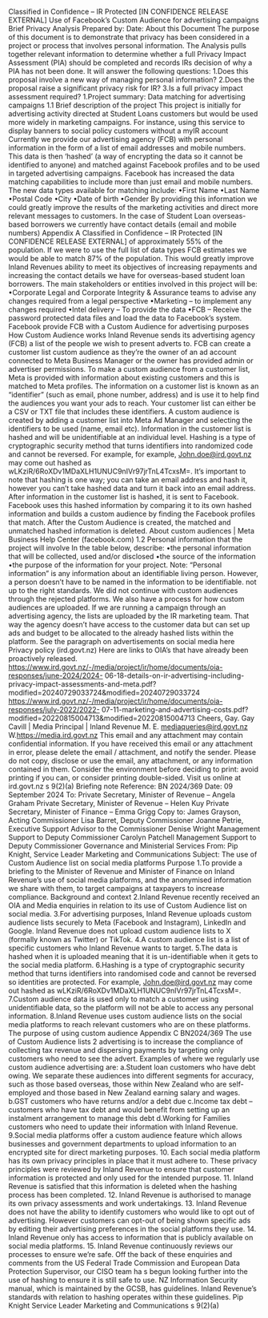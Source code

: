 Classified in Confidence – IR Protected \[IN CONFIDENCE RELEASE EXTERNAL\] Use of Facebook’s Custom Audience for advertising campaigns Brief Privacy Analysis Prepared by: Date: About this Document The purpose of this document is to demonstrate that privacy has been considered in a project or process that involves personal information. The Analysis pulls together relevant information to determine whether a full Privacy Impact Assessment (PIA) should be completed and records IRs decision of why a PIA has not been done. It will answer the following questions: 1.Does this proposal involve a new way of managing personal information? 2.Does the proposal raise a significant privacy risk for IR? 3.Is a full privacy impact assessment required? 1.Project summary: Data matching for advertising campaigns 1.1 Brief description of the project This project is initially for advertising activity directed at Student Loans customers but would be used more widely in marketing campaigns. For instance, using this service to display banners to social policy customers without a myIR account Currently we provide our advertising agency (FCB) with personal information in the form of a list of email addresses and mobile numbers. This data is then ‘hashed’ (a way of encrypting the data so it cannot be identified to anyone) and matched against Facebook profiles and to be used in targeted advertising campaigns. Facebook has increased the data matching capabilities to include more than just email and mobile numbers. The new data types available for matching include: •First Name •Last Name •Postal Code •City •Date of birth •Gender By providing this information we could greatly improve the results of the marketing activities and direct more relevant messages to customers. In the case of Student Loan overseas-based borrowers we currently have contact details (email and mobile numbers) Appendix A Classified in Confidence – IR Protected \[IN CONFIDENCE RELEASE EXTERNAL\] of approximately 55% of the population. If we were to use the full list of data types FCB estimates we would be able to match 87% of the population. This would greatly improve Inland Revenues ability to meet its objectives of increasing repayments and increasing the contact details we have for overseas-based student loan borrowers. The main stakeholders or entities involved in this project will be: •Corporate Legal and Corporate Integrity & Assurance teams to advise any changes required from a legal perspective •Marketing – to implement any changes required •Intel delivery – To provide the data •FCB – Receive the password protected data files and load the data to Facebook’s system. Facebook provide FCB with a Custom Audience for advertising purposes How Custom Audience works Inland Revenue sends its advertising agency (FCB) a list of the people we wish to present adverts to. FCB can create a customer list custom audience as they’re the owner of an ad account connected to Meta Business Manager or the owner has provided admin or advertiser permissions. To make a custom audience from a customer list, Meta is provided with information about existing customers and this is matched to Meta profiles. The information on a customer list is known as an “identifier” (such as email, phone number, address) and is use it to help find the audiences you want your ads to reach. Your customer list can either be a CSV or TXT file that includes these identifiers. A custom audience is created by adding a customer list into Meta Ad Manager and selecting the identifiers to be used (name, email etc). Information in the customer list is hashed and will be unidentifiable at an individual level. Hashing is a type of cryptographic security method that turns identifiers into randomized code and cannot be reversed. For example, for example, John.doe@ird.govt.nz may come out hashed as wLKziR/6RoXDv1MDaXLH1UNUC9nIVr97jrTnL4TcxsM=. It’s important to note that hashing is one way; you can take an email address and hash it, however you can’t take hashed data and turn it back into an email address. After information in the customer list is hashed, it is sent to Facebook. Facebook uses this hashed information by comparing it to its own hashed information and builds a custom audience by finding the Facebook profiles that match. After the Custom Audience is created, the matched and unmatched hashed information is deleted. About custom audiences | Meta Business Help Center (facebook.com) 1.2 Personal information that the project will involve In the table below, describe: •the personal information that will be collected, used and/or disclosed •the source of the information •the purpose of the information for your project. Note: “Personal information” is any information about an identifiable living person. However, a person doesn’t have to be named in the information to be identifiable. not up to the right standards. We did not continue with custom audiences through the rejected platforms. We also have a process for how custom audiences are uploaded. If we are running a campaign through an advertising agency, the lists are uploaded by the IR marketing team. That way the agency doesn’t have access to the customer data but can set up ads and budget to be allocated to the already hashed lists within the platform. See the paragraph on advertisements on social media here Privacy policy (ird.govt.nz) Here are links to OIA’s that have already been proactively released. https://www.ird.govt.nz/-/media/project/ir/home/documents/oia-responses/june-2024/2024- 06-18-details-on-ir-advertising-including-privacy-impact-assessments-and-meta.pdf? modified=20240729033724&modified=20240729033724 https://www.ird.govt.nz/-/media/project/ir/home/documents/oia-responses/july-2022/2022- 07-11-marketing-and-advertising-costs.pdf? modified=20220815004713&modified=20220815004713 Cheers, Gay. Gay Cavill | Media Principal | Inland Revenue M. E. mediaqueries@ird.govt.nz W.https://media.ird.govt.nz This email and any attachment may contain confidential information. If you have received this email or any attachment in error, please delete the email / attachment, and notify the sender. Please do not copy, disclose or use the email, any attachment, or any information contained in them. Consider the environment before deciding to print: avoid printing if you can, or consider printing double-sided. Visit us online at ird.govt.nz s 9(2)(a) Briefing note Reference: BN 2024/369 Date: 09 September 2024 To: Private Secretary, Minister of Revenue – Angela Graham Private Secretary, Minister of Revenue – Helen Kuy Private Secretary, Minister of Finance – Emma Grigg Copy to: James Grayson, Acting Commissioner Lisa Barret, Deputy Commissioner Joanne Petrie, Executive Support Advisor to the Commissioner Denise Wright Management Support to Deputy Commissioner Carolyn Patchell Management Support to Deputy Commissioner Governance and Ministerial Services From: Pip Knight, Service Leader Marketing and Communications Subject: The use of Custom Audience list on social media platforms Purpose 1.To provide a briefing to the Minister of Revenue and Minister of Finance on Inland Revenue’s use of social media platforms, and the anonymised information we share with them, to target campaigns at taxpayers to increase compliance. Background and context 2.Inland Revenue recently received an OIA and Media enquiries in relation to its use of Custom Audience list on social media. 3.For advertising purposes, Inland Revenue uploads custom audience lists securely to Meta (Facebook and Instagram), LinkedIn and Google. Inland Revenue does not upload custom audience lists to X (formally known as Twitter) or TikTok. 4.A custom audience list is a list of specific customers who Inland Revenue wants to target. 5.The data is hashed when it is uploaded meaning that it is un-identifiable when it gets to the social media platform. 6.Hashing is a type of cryptographic security method that turns identifiers into randomised code and cannot be reversed so identities are protected. For example, John.doe@ird.govt.nz may come out hashed as wLKziR/6RoXDv1MDaXLH1UNUC9nIVr97jrTnL4TcxsM=. 7.Custom audience data is used only to match a customer using unidentifiable data, so the platform will not be able to access any personal information. 8.Inland Revenue uses custom audience lists on the social media platforms to reach relevant customers who are on these platforms. The purpose of using custom audience Appendix C BN2024/369 The use of Custom Audience lists 2 advertising is to increase the compliance of collecting tax revenue and dispersing payments by targeting only customers who need to see the advert. Examples of where we regularly use custom audience advertising are: a.Student loan customers who have debt owing. We separate these audiences into different segments for accuracy, such as those based overseas, those within New Zealand who are self-employed and those based in New Zealand earning salary and wages. b.GST customers who have returns and/or a debt due c.Income tax debt – customers who have tax debt and would benefit from setting up an instalment arrangement to manage this debt d.Working for Families customers who need to update their information with Inland Revenue. 9.Social media platforms offer a custom audience feature which allows businesses and government departments to upload information to an encrypted site for direct marketing purposes. 10. Each social media platform has its own privacy principles in place that it must adhere to. These privacy principles were reviewed by Inland Revenue to ensure that customer information is protected and only used for the intended purpose. 11. Inland Revenue is satisfied that this information is deleted when the hashing process has been completed. 12. Inland Revenue is authorised to manage its own privacy assessments and work undertakings. 13. Inland Revenue does not have the ability to identify customers who would like to opt out of advertising. However customers can opt-out of being shown specific ads by editing their advertising preferences in the social platforms they use. 14. Inland Revenue only has access to information that is publicly available on social media platforms. 15. Inland Revenue continuously reviews our processes to ensure we’re safe. Off the back of these enquiries and comments from the US Federal Trade Commission and European Data Protection Supervisor, our CISO team ha s begun looking further into the use of hashing to ensure it is still safe to use. NZ Information Security manual, which is maintained by the GCSB, has guidelines. Inland Revenue’s standards with relation to hashing operates within these guidelines. Pip Knight Service Leader Marketing and Communications s 9(2)(a)